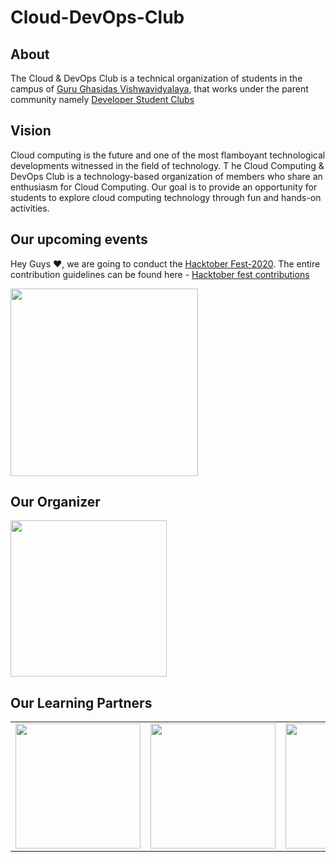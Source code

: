 # Cloud-DevOps-Club

## About
The Cloud & DevOps Club is a technical organization of students in the campus of [Guru Ghasidas Vishwavidyalaya](http://www.ggu.ac.in/), that works under the parent community namely [Developer Student Clubs](https://dsc.community.dev/guru-ghasidas-vishwavidyalaya/)

## Vision
Cloud computing is the future and one of the most flamboyant technological developments witnessed in the field of technology. T
he Cloud Computing & DevOps Club is a technology-based organization of members who share an enthusiasm for Cloud Computing. Our goal 
is to provide an opportunity for students to explore cloud computing technology through fun and hands-on activities.

## Our upcoming events
Hey Guys ❤, we are going to conduct the [Hacktober Fest-2020](https://hacktoberfest.digitalocean.com/). The entire contribution guidelines can be found here - [Hacktober fest contributions](https://github.com/Developer-Student-Clubs-GGV/Competitive-Programming-Club-Projects/blob/master/Hacktober%20Fest%202020/CONTRIBUTIONS.md)

<img src="https://github.com/Developer-Student-Clubs-GGV/Competitive-Programming-Club-Projects/blob/master/Assets/hacktober%20Dockship%20%F0%9F%92%AF.png" height="300">

## Our Organizer
<img src="https://media-exp1.licdn.com/dms/image/C4D1BAQFHuo-adR1tcQ/company-background_10000/0?e=1601262000&v=beta&t=Qu_uA7sFdqmnhZpcpIXkIiWMMWWbsEorFarRcQ3uqF8" height="250">

## Our Learning Partners
<table>
<tr>
<td>
<img src="https://media-exp1.licdn.com/dms/image/C4D0BAQFFmtfFop9WTw/company-logo_200_200/0?e=1609372800&v=beta&t=cdpEj0WmHulOnAfb01I4ZB17hGQdbiVN__U3eNfGnjc" height="200">
</td>
<td>
<img src="https://media-exp1.licdn.com/dms/image/C4D0BAQG_6AAWfonRSg/company-logo_200_200/0?e=1609372800&v=beta&t=_R0yS98v4bXvcO-o8rgqy0YFK5YGVI3tQem9LMaWn9k" height="200">
</td>
<td>
<img src="https://media-exp1.licdn.com/dms/image/C4D0BAQEqb_FhnYHCfw/company-logo_200_200/0?e=1609372800&v=beta&t=BVgBlHmN5X5tNJkYM5DVUbxPbGJL336M4FYFHMidIBk" height="200">
</td>
</tr>
</table>
